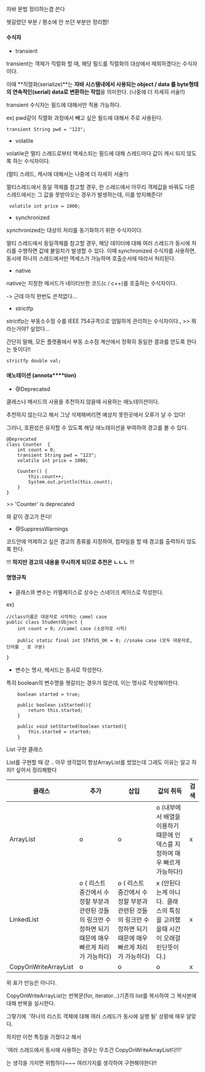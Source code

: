 자바 문법 정리하는겸 쓴다

헷갈렸던 부분 / 평소에 안 쓰던 부분만 정리함!

#### **수식자**

-   transient

transient는 객체가 직렬화 할 때, 해당 필드를 직렬화의 대상에서 제외하겠다는 수식자이다.

이때 **직렬화(serialize)**는 **자바 시스템내에서 사용되는 object / data 를 byte형태의 연속적인(serial) data로 변환하는 작업**을 의미한다. (나중에 더 자세히 서술!!)

transient 수식자는 필드에 대해서만 적용 가능하다.

ex) pwd같이 직렬화 과정에서 빼고 싶은 필드에 대해서 주로 사용된다. 

```
transient String pwd = "123";
```

-   volatile

volatile은 멀티 스레드로부터 액세스되는 필드에 대해 스레드마다 값이 캐시 되지 않도록 하는 수식자이다.

(멀티 스레드, 캐시에 대해서는 나중에 더 자세히 서술!!)

멀티스레드에서 동일 객체를 참고할 경우, 한 스레드에서 아무리 객체값을 바꿔도 다른 스레드에서는 그 값을 못받아오는 경우가 발생하는데, 이를 방지해준다!

```
 volatile int price = 1000;
```

-   synchronized

synchronized는 대상의 처리를 동기화하기 위한 수식자이다. 

멀티 스레드에서 동일객체를 참고할 경우, 해당 데이터에 대해 여러 스레드가 동시에 처리를 수행하면 값에 불일치가 발생할 수 있다. 이때 synchronized 수식자를 사용하면, 동시에 하나의 스레드에서만 액세스가 가능하며 호출순서에 따라서 처리된다. 

-   native

native는 지정한 메서드가 네이티브한 코드(c / c++)를 호출하는 수식자이다.

\-> 근데 아직 한번도 쓴적없다...

-   strictfp

strictfp는 부동소수점 수를 IEEE 754규격으로 엄밀하게 관리하는 수식자이다., >> 뭐라는거야? 싶었다...

간단히 말해, 모든 플랫폼에서 부동 소수점 계산에서 정확히 동일한 결과를 얻도록 한다는 뜻이다!! 

```
strictfp double val;
```

#### **애노테이션 (annota****tion)**

-   @Deprecated

클래스나 메서드의 사용을 추천하지 않을때 사용하는 애노테이션이다.

추천하지 않는다고 해서 그냥 삭제해버리면 예상치 못한곳에서 오류가 날 수 있다!

그러니, 호환성은 유지할 수 있도록 해당 애노테이션을 부여하여 경고를 볼 수 있다.

```
@Deprecated
class Counter  {
    int count = 0;
    transient String pwd = "123";
    volatile int price = 1000;

    Counter() {
        this.count++;
        System.out.println(this.count);
    }
}
```

\>> 'Counter' is deprecated

와 같이 경고가 뜬다!

-   @SuppressWarnings

코드안에 억제하고 싶은 경고의 종류를 지정하여, 컴파일을 할 때 경고를 출력하지 않도록 한다.

!!! **하지만 경고의 내용을 무시하게 되므로 추천은 ㄴㄴㄴ** !!!

#### **명명규칙**

-   클래스와 변수는 카멜케이스로 상수는 스네이크 케이스로 작성한다.

ex)

```
//class이름은 대문자로 시작하는 camel case
public class StudentObject {
    int count = 0; //camel case (소문자로 시작)

    public static final int STATUS_OK = 0; //snake case (모두 대문자로, 단어를 _ 로 구분)

}
```

-   변수는 명사, 메서드는 동사로 작성한다.

특히 boolean의 변수명을 헷갈리는 경우가 많은데, 이는 명사로 작성해야한다. 

```
    boolean started = true;

    public boolean isStarted(){
        return this.started;
    }

    public void setStarted(boolean started){
        this.started = started;
    }
```

List 구현 클래스

List를 구현할 때 걍 .. 아무 생각없이 항상ArrayList를 썼었는데 그래도 이유는 알고 하자!! 싶어서 정리해봤다

| **클래스** | **추가** | **삽입** | **값의 취득** | **검색** |
| --- | --- | --- | --- | --- |
| ArrayList | o | o | o   (내부에서 배열을 이용하기 때문에 인덱스를 지정하여 매우 빠르게 가능하다!) | x |
| LinkedList | o   ( 리스트 중간에서 수정할 부분과 관련된 것들의 링크만 수정하면 되기 때문에 매우 빠르게 처리가 가능하다) | o   ( 리스트 중간에서 수정할 부분과 관련된 것들의 링크만 수정하면 되기 때문에 매우 빠르게 처리가 가능하다) | x   (안된다는게 아니다.  클래스의 특징을 고려했을때 시간이 오래걸린단뜻이다.) | x |
| CopyOnWriteArrayList | o | o | o | x |

위 표가 만능은 아니다.

CopyOnWriteArrayList는 반복문(for, iterator...)기존의 list를 복사하여 그 복사본에 대해 반복을 실시한다.

그렇기에  '하나의 리스트 객체에 대해 여러 스레드가 동시에 실행 될' 상황에 매우 알맞다.

하지만 이런 특징을 가졌다고 해서 

'여러 스레드에서 동시에 사용하는 경우는 무조건 CopyOnWriteArrayList다!!!' 

는 생각을 가지면 위험하다~~~ 여러가지를 생각하여 구현해야한다!!